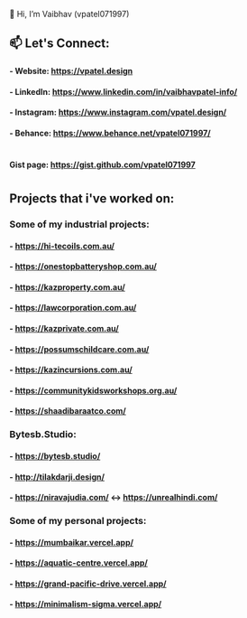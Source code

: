 👋 Hi, I’m Vaibhav (vpatel071997)

## 📫 Let's Connect:
#### - Website:      https://vpatel.design
#### - LinkedIn:     https://www.linkedin.com/in/vaibhavpatel-info/
#### - Instagram:    https://www.instagram.com/vpatel.design/
#### - Behance:      https://www.behance.net/vpatel071997/

<!---
vpatel071997/vpatel071997 is a ✨ special ✨ repository because its `README.md` (this file) appears on your GitHub profile.
You can click the Preview link to take a look at your changes.
--->
#
#### Gist page: https://gist.github.com/vpatel071997
#

## Projects that i've worked on:

### Some of my industrial projects:
#### - https://hi-tecoils.com.au/
#### - https://onestopbatteryshop.com.au/
#### - https://kazproperty.com.au/
#### - https://lawcorporation.com.au/
#### - https://kazprivate.com.au/
#### - https://possumschildcare.com.au/
#### - https://kazincursions.com.au/
#### - https://communitykidsworkshops.org.au/
#### - https://shaadibaraatco.com/

### Bytesb.Studio:
#### - https://bytesb.studio/
#### - http://tilakdarji.design/
#### - https://niravajudia.com/ <-> https://unrealhindi.com/

### Some of my personal projects:
#### - https://mumbaikar.vercel.app/
#### - https://aquatic-centre.vercel.app/
#### - https://grand-pacific-drive.vercel.app/
#### - https://minimalism-sigma.vercel.app/

